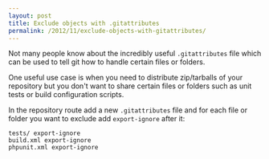```yaml
---
layout: post
title: Exclude objects with .gitattributes
permalink: /2012/11/exclude-objects-with-gitattributes/
---
```


Not many people know about the incredibly useful `.gitattributes` file which can be used to tell git how to handle certain files or folders.

One useful use case is when you need to distribute zip/tarballs of your repository but you don't want to share certain files or folders such as unit tests or build configuration scripts.

In the repository route add a new `.gitattributes` file and for each file or folder you want to exclude add `export-ignore` after it:

	tests/ export-ignore
	build.xml export-ignore
	phpunit.xml export-ignore

